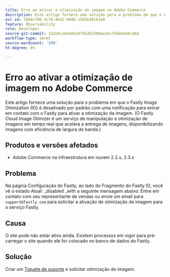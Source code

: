 ```yaml
---
title: Erro ao ativar a otimização de imagem no Adobe Commerce
description: Este artigo fornece uma solução para o problema em que o Fastly Image Otimization (IO) é desativado por padrão com uma notificação para entrar em contato com o Fastly para ativar a otimização da imagem. (O Fastly Cloud Image Otimizer é um serviço de manipulação e otimização de imagens em tempo real que acelera a entrega de imagens, disponibilizando imagens com eficiência de largura de banda.)
exl-id: 7b64c786-3c74-4642-b0d0-15b5648163a0
feature: Observability
role: Developer
source-git-commit: 1d2e0c1b4a8e3d79a362500ee3ec7bde84a6ce0d
workflow-type: tm+mt
source-wordcount: '199'
ht-degree: 0%

---
```


# Erro ao ativar a otimização de imagem no Adobe Commerce

Este artigo fornece uma solução para o problema em que o Fastly Image Otimization (IO) é desativado por padrão com uma notificação para entrar em contato com o Fastly para ativar a otimização da imagem. (O Fastly Cloud Image Otimizer é um serviço de manipulação e otimização de imagens em tempo real que acelera a entrega de imagens, disponibilizando imagens com eficiência de largura de banda.)

## Produtos e versões afetados

* Adobe Commerce na infraestrutura em nuvem 2.2.x, 2.3.x

## Problema

Na página Configuração do Fastly, ao lado do Fragmento do Fastly IO, você vê o estado Atual: \_disabled \_with a seguinte mensagem abaixo: Entre em contato com seu representante de vendas ou envie um email para `support@fastly.com` para solicitar a ativação de otimização de imagem para o serviço Fastly.

## Causa

O site pode não estar ativo ainda. Existem processos em vigor para pré-carregar o site quando ele for colocado no banco de dados do Fastly.

## Solução

Criar um [Tíquete de suporte](/help/help-center-guide/help-center/magento-help-center-user-guide.md#submit-ticket) e solicitar otimização de imagem.
